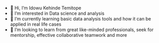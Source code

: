 - 👋 Hi, I’m Idowu Kehinde Temitope 
- 👀 I’m interested in Data science and analysis 
- 🌱 I’m currently learning basic data analysis tools and how it can be applied in real life cases
- 💞️ I’m looking to learn from great like-minded professionals, seek for mentorship, effective collaborative teamwork and more 
